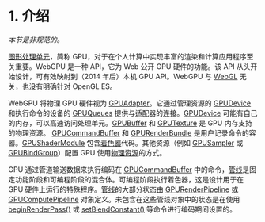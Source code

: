 # 1. 介绍
*本节是非规范的。*

[图形处理单元](https://en.wikipedia.org/wiki/Graphics_processing_unit)，简称 GPU，对于在个人计算中实现丰富的渲染和计算应用程序至关重要。WebGPU 是一种 API，它为 Web 公开 GPU 硬件的功能。该 API 从头开始设计，可有效映射到（2014 年后）本机 GPU API。WebGPU 与 [WebGL](https://www.khronos.org/webgl/) 无关，也没有明确针对 OpenGL ES。

WebGPU 将物理 GPU 硬件视为 [GPUAdapter](https://gpuweb.github.io/gpuweb/#gpuadapter)。它通过管理资源的 [GPUDevice](https://gpuweb.github.io/gpuweb/#gpudevice) 和执行命令的设备的 [GPUQueues](https://gpuweb.github.io/gpuweb/#gpuqueue) 提供与适配器的连接。[GPUDevice](https://gpuweb.github.io/gpuweb/#gpudevice) 可能有自己的内存，可以高速访问处理单元。[GPUBuffer](https://gpuweb.github.io/gpuweb/#gpubuffer) 和 [GPUTexture](https://gpuweb.github.io/gpuweb/#gputexture) 是 GPU 内存支持的物理资源。 [GPUCommandBuffer](https://gpuweb.github.io/gpuweb/#gpucommandbuffer) 和 [GPURenderBundle](https://gpuweb.github.io/gpuweb/#gpurenderbundle) 是用户记录命令的容器。[GPUShaderModule](https://gpuweb.github.io/gpuweb/#gpushadermodule) 包含[着色器](https://gpuweb.github.io/gpuweb/#shaders)代码。其他资源（例如 [GPUSampler](https://gpuweb.github.io/gpuweb/#gpusampler) 或 [GPUBindGroup](https://gpuweb.github.io/gpuweb/#gpubindgroup)）配置 GPU 使用[物理资源](https://gpuweb.github.io/gpuweb/#physical-resources)的方式。

GPU 通过管道输送数据来执行编码在 [GPUCommandBuffer](https://gpuweb.github.io/gpuweb/#gpucommandbuffer) 中的命令，[管线](https://gpuweb.github.io/gpuweb/#pipeline)是固定功能阶段和可编程阶段的混合体。可编程阶段执行着色器，这是设计用于在 GPU 硬件上运行的特殊程序。[管线](https://gpuweb.github.io/gpuweb/#pipeline)的大部分状态由 [GPURenderPipeline](https://gpuweb.github.io/gpuweb/#gpurenderpipeline) 或 [GPUComputePipeline](https://gpuweb.github.io/gpuweb/#gpucomputepipeline) 对象定义。未包含在这些管线对象中的状态是在使用 [beginRenderPass()](https://gpuweb.github.io/gpuweb/#dom-gpucommandencoder-beginrenderpass) 或 [setBlendConstant()](https://gpuweb.github.io/gpuweb/#dom-gpurenderpassencoder-setblendconstant) 等命令进行编码期间设置的。
